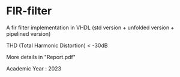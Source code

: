 # FIR-filter
A fir filter implementation in VHDL (std version + unfolded version + pipelined version)

THD (Total Harmonic Distortion) < -30dB

More details in "Report.pdf"

Academic Year : 2023
